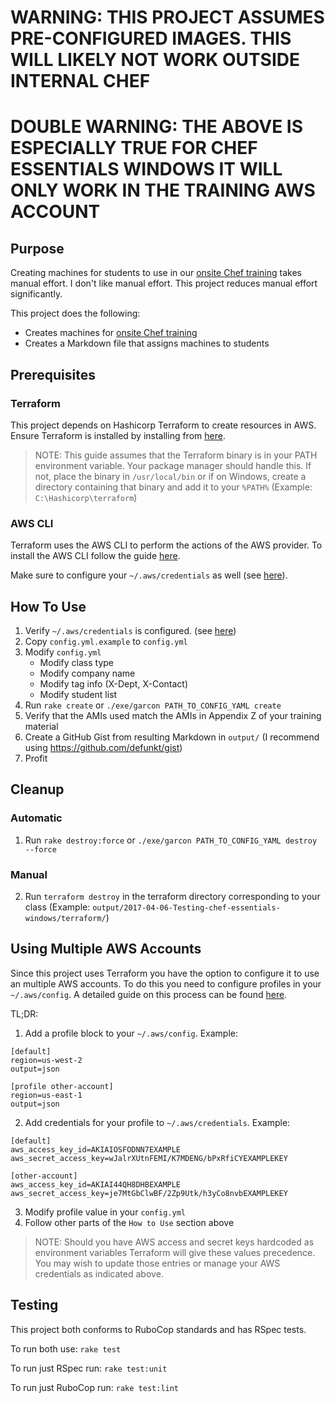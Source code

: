 # WARNING: THIS PROJECT ASSUMES PRE-CONFIGURED IMAGES. THIS WILL LIKELY NOT WORK OUTSIDE INTERNAL CHEF
# DOUBLE WARNING: THE ABOVE IS ESPECIALLY TRUE FOR CHEF ESSENTIALS WINDOWS IT WILL ONLY WORK IN THE TRAINING AWS ACCOUNT

## Purpose
Creating machines for students to use in our [onsite Chef training](https://training.chef.io/training/onsite.html) takes manual effort. I don't like manual effort. This project reduces manual effort significantly.

This project does the following:
  - Creates machines for [onsite Chef training](https://training.chef.io/training/onsite.html)
  - Creates a Markdown file that assigns machines to students

## Prerequisites

### Terraform
This project depends on Hashicorp Terraform to create resources in AWS. Ensure Terraform is installed by installing from [here](https://www.terraform.io/downloads.html).

> NOTE: This guide assumes that the Terraform binary is in your PATH environment variable. Your package manager should handle this. If not, place the binary in `/usr/local/bin` or if on Windows, create a directory containing that binary and add it to your `%PATH%` (Example: `C:\Hashicorp\terraform`)


### AWS CLI
Terraform uses the AWS CLI  to perform the actions of the AWS provider. To install the AWS CLI follow the guide [here](http://docs.aws.amazon.com/cli/latest/userguide/installing.html).

Make sure to configure your `~/.aws/credentials` as well (see [here](http://docs.aws.amazon.com/cli/latest/userguide/cli-chap-getting-started.html)).

## How To Use

1. Verify `~/.aws/credentials` is configured. (see [here](http://docs.aws.amazon.com/cli/latest/userguide/cli-chap-getting-started.html))
2. Copy `config.yml.example` to `config.yml`
3. Modify `config.yml`
    - Modify class type
    - Modify company name
    - Modify tag info (X-Dept, X-Contact)
    - Modify student list
4. Run `rake create` or `./exe/garcon PATH_TO_CONFIG_YAML create`
5. Verify that the AMIs used match the AMIs in Appendix Z of your training material
6. Create a GitHub Gist from resulting Markdown in `output/` (I recommend using <https://github.com/defunkt/gist>)
7. Profit

## Cleanup

### Automatic
1. Run `rake destroy:force` or `./exe/garcon PATH_TO_CONFIG_YAML destroy --force`

### Manual
2. Run `terraform destroy` in the terraform directory corresponding to your class (Example: `output/2017-04-06-Testing-chef-essentials-windows/terraform/`)

## Using Multiple AWS Accounts

Since this project uses Terraform you have the option to configure it to use an multiple AWS accounts. To do this you need to configure profiles in your `~/.aws/config`. A detailed guide on this process can be found [here](http://docs.aws.amazon.com/cli/latest/userguide/cli-chap-getting-started.html#cli-multiple-profiles).

TL;DR:
  1. Add a profile block to your `~/.aws/config`. Example:
  ```
  [default]
  region=us-west-2
  output=json

  [profile other-account]
  region=us-east-1
  output=json
  ```
  2. Add credentials for your profile to `~/.aws/credentials`. Example:
  ```
  [default]
  aws_access_key_id=AKIAIOSFODNN7EXAMPLE
  aws_secret_access_key=wJalrXUtnFEMI/K7MDENG/bPxRfiCYEXAMPLEKEY

  [other-account]
  aws_access_key_id=AKIAI44QH8DHBEXAMPLE
  aws_secret_access_key=je7MtGbClwBF/2Zp9Utk/h3yCo8nvbEXAMPLEKEY
  ```
  3. Modify profile value in your `config.yml`
  4. Follow other parts of the `How to Use` section above

> NOTE: Should you have AWS access and secret keys hardcoded as environment variables Terraform will give these values precedence. You may wish to update those entries or manage your AWS credentials as indicated above.

## Testing

This project both conforms to RuboCop standards and has RSpec tests.

To run both use: `rake test`

To run just RSpec run: `rake test:unit`

To run just RuboCop run: `rake test:lint`
